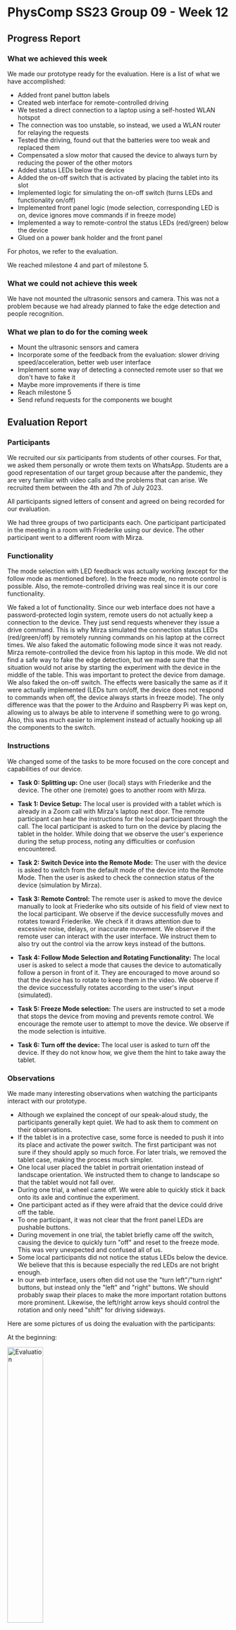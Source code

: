 # PhysComp SS23 Group 09 - Week 12

## Progress Report

### What we achieved this week

We made our prototype ready for the evaluation. Here is a list of what we have accomplished:

* Added front panel button labels
* Created web interface for remote-controlled driving
* We tested a direct connection to a laptop using a self-hosted WLAN hotspot
* The connection was too unstable, so instead, we used a WLAN router for relaying the requests
* Tested the driving, found out that the batteries were too weak and replaced them
* Compensated a slow motor that caused the device to always turn by reducing the power of the other motors
* Added status LEDs below the device
* Added the on-off switch that is activated by placing the tablet into its slot
* Implemented logic for simulating the on-off switch (turns LEDs and functionality on/off)
* Implemented front panel logic (mode selection, corresponding LED is on, device ignores move commands if in freeze mode)
* Implemented a way to remote-control the status LEDs (red/green) below the device
* Glued on a power bank holder and the front panel

For photos, we refer to the evaluation.

We reached milestone 4 and part of milestone 5.

### What we could not achieve this week

We have not mounted the ultrasonic sensors and camera. This was not a problem because we had already planned to fake the edge detection and people recognition.

### What we plan to do for the coming week

* Mount the ultrasonic sensors and camera
* Incorporate some of the feedback from the evaluation: slower driving speed/acceleration, better web user interface
* Implement some way of detecting a connected remote user so that we don't have to fake it
* Maybe more improvements if there is time
* Reach milestone 5
* Send refund requests for the components we bought

## Evaluation Report

### Participants

We recruited our six participants from students of other courses. For that, we asked them personally or wrote them texts on WhatsApp. Students are a good representation of our target group because after the pandemic, they are very familiar with video calls and the problems that can arise. We recruited them between the 4th and 7th of July 2023.

All participants signed letters of consent and agreed on being recorded for our evaluation.

We had three groups of two participants each. One participant participated in the meeting in a room with Friederike using our device. The other participant went to a different room with Mirza.

### Functionality

The mode selection with LED feedback was actually working (except for the follow mode as mentioned before). In the freeze mode, no remote control is possible. Also, the remote-controlled driving was real since it is our core functionality.

We faked a lot of functionality. Since our web interface does not have a password-protected login system, remote users do not actually keep a connection to the device. They just send requests whenever they issue a drive command. This is why Mirza simulated the connection status LEDs (red/green/off) by remotely running commands on his laptop at the correct times. We also faked the automatic following mode since it was not ready. Mirza remote-controlled the device from his laptop in this mode. We did not find a safe way to fake the edge detection, but we made sure that the situation would not arise by starting the experiment with the device in the middle of the table. This was important to protect the device from damage. We also faked the on-off switch. The effects were basically the same as if it were actually implemented (LEDs turn on/off, the device does not respond to commands when off, the device always starts in freeze mode). The only difference was that the power to the Arduino and Raspberry Pi was kept on, allowing us to always be able to intervene if something were to go wrong. Also, this was much easier to implement instead of actually hooking up all the components to the switch.

### Instructions

We changed some of the tasks to be more focused on the core concept and capabilities of our device.

- **Task 0: Splitting up:**
  One user (local) stays with Friederike and the device. The other one (remote) goes to another room with Mirza.

- **Task 1: Device Setup:**
  The local user is provided with a tablet which is already in a Zoom call with Mirza's laptop next door. The remote participant can hear the instructions for the local participant through the call. The local participant is asked to turn on the device by placing the tablet in the holder.
  While doing that we observe the user's experience during the setup process, noting any difficulties or confusion encountered.

- **Task 2: Switch Device into the Remote Mode:**
  The user with the device is asked to switch from the default mode of the device into the Remote Mode. Then the user is asked to check the connection status of the device (simulation by Mirza).

- **Task 3: Remote Control:**
  The remote user is asked to move the device manually to look at Friederike who sits outside of his field of view next to the local participant.
  We observe if the device successfully moves and rotates toward Friederike. We check if it draws attention due to excessive noise, delays, or inaccurate movement.
  We observe if the remote user can interact with the user interface. We instruct them to also try out the control via the arrow keys instead of the buttons.

- **Task 4: Follow Mode Selection and Rotating Functionality:**
  The local user is asked to select a mode that causes the device to automatically follow a person in front of it. They are encouraged to move around so that the device has to rotate to keep them in the video.
  We observe if the device successfully rotates according to the user's input (simulated).

- **Task 5: Freeze Mode selection:**
  The users are instructed to set a mode that stops the device from moving and prevents remote control. We encourage the remote user to attempt to move the device.
  We observe if the mode selection is intuitive.

- **Task 6: Turn off the device:**
  The local user is asked to turn off the device. If they do not know how, we give them the hint to take away the tablet.

### Observations

We made many interesting observations when watching the participants interact with our prototype.

* Although we explained the concept of our speak-aloud study, the participants generally kept quiet. We had to ask them to comment on their observations.
* If the tablet is in a protective case, some force is needed to push it into its place and activate the power switch. The first participant was not sure if they should apply so much force. For later trials, we removed the tablet case, making the process much simpler.
* One local user placed the tablet in portrait orientation instead of landscape orientation. We instructed them to change to landscape so that the tablet would not fall over.
* During one trial, a wheel came off. We were able to quickly stick it back onto its axle and continue the experiment.
* One participant acted as if they were afraid that the device could drive off the table.
* To one participant, it was not clear that the front panel LEDs are pushable buttons.
* During movement in one trial, the tablet briefly came off the switch, causing the device to quickly turn "off" and reset to the freeze mode. This was very unexpected and confused all of us.
* Some local participants did not notice the status LEDs below the device. We believe that this is because especially the red LEDs are not bright enough.
* In our web interface, users often did not use the "turn left"/"turn right" buttons, but instead only the "left" and "right" buttons. We should probably swap their places to make the more important rotation buttons more prominent. Likewise, the left/right arrow keys should control the rotation and only need "shift" for driving sideways.

Here are some pictures of us doing the evaluation with the participants:

At the beginning:

<img src="Figures/evaluation_pre_setup.jpg" alt="Evaluation" width="40%">

Our participants filling out the survey (Google Forms):

<img src="Figures/evaluation_surveys.jpg" alt="Evaluation" width="40%">

A remote participant in the other room:

<img src="Figures/evaluationMirza.jpg" alt="Evaluation" width="40%">

One study participant while testing the rotating functionality:

<video src="Figures/evaluation.mp4" controls width="100%"></video>

### Online Surveys

Both participants answered the same surveys. Some questions were more suitable for either the present or remote participant, but we always let both answer all questions from their perspectives. We evaluate them separately if appropriate.

#### Pre-Test Survey

<img src="Figures/Pretest/_How%20frequently%20do%20you%20participate%20in%20hybrid%20meetings%20or%20remote%20collaborations.png" alt="Pre-Test Survey" width="40%">
<img src="Figures/Pretest/_Which%20device%20do%20you%20usually%20use%20for%20remote%20meetings.png" alt="Pre-Test Survey" width="40%">
<img src="Figures/Pretest/_Please%20rate%20its%20effectiveness%20for%20your%20meetings.png" alt="Pre-Test Survey" width="40%">
<img src="Figures/Pretest/_How%20important%20is%20it%20for%20you%20to%20actively%20engage%20and%20contribute%20during%20remote%20meetings.png" alt="Pre-Test Survey" width="40%">
<img src="Figures/Pretest/_How%20familiar.png" alt="Pre-Test Survey" width="40%">
<img src="Figures/Pretest/_How%20important%20is%20it%20for%20you%20to%20actively%20engage%20and%20contribute%20during%20remote%20meetings.png" alt="Pre-Test Survey" width="40%">
<img src="Figures/Pretest/_Have%20you%20used%20any%20rotating%20or%20tracking%20devices%20before_%20Please%20rate%20your%20experience%20with%20them.png" alt="Pre-Test Survey" width="40%">
<img src="Figures/Pretest/_How%20confident.png" alt="Pre-Test Survey" width="40%">
<img src="Figures/Pretest/_What%20features%20or%20functionalities%20do%20you%20expect%20from%20a%20telepresence%20device%20for%20hybrid%20meetings.png" alt="Pre-Test Survey" width="60%">

Participants generally understand the idea of a telepresence device (some needed a short explanation during the survey). They saw a need for such devices. Many were not very familiar with telepresence devices, though. Also, more than half of our participants were not confident with controlling a physical device via web-based interface.

#### Post-Test Survey

<img src="Figures/Posttest/_How%20would%20you%20rate%20the%20ease%20of%20setup%20and%20initial%20configuration%20of%20the%20telepresence%20device.png" alt="Post-Test Survey" width="40%">
<img src="Figures/Posttest/_Did%20you%20feel.png" alt="Post-Test Survey" width="40%">
<img src="Figures/Posttest/_Did%20you%20find%20the%20rotation%20functionality%20of%20the%20device%20effective%20in%20tracking%20your%20movements.png" alt="Post-Test Survey" width="40%">

Was the mode selection intuitive?  
$\Rightarrow$  all participants answered with highly intuitive

How intuitive and user-friendly did you find the mobile app or web-based interface for controlling the device?  
$\Rightarrow$  all participants using the interface answered with highly intuitive

<img src="Figures/Posttest/_How%20secure%20and%20stable%20did%20you%20find%20the%20tablet_phone%20holder%20for%20different%20sizes%20of%20devices.png" alt="Post-Test Survey" width="40%">
<img src="Figures/Posttest/_How%20comfortable%20did%20you%20feel%20using%20the%20telepresence%20device%20during%20the%20test%20session.png" alt="Post-Test Survey" width="40%">
<img src="Figures/Posttest/_Were%20there%20any%20challenges%20or%20difficulties%20you%20encountered%20when%20adapting%20the%20device.png" alt="Post-Test Survey" width="60%">
<img src="Figures/Posttest/_What%20suggestions%20do%20you%20have%20for%20improving%20the%20overall%20usability%20and%20functionality.png" alt="Post-Test Survey" width="60%">
<img src="Figures/Posttest/_Based%20on%20your%20experience%2C%20would%20you%20consider%20using%20the%20telepresence%20device.png" alt="Post-Test Survey" width="60%">

Our participants found the setup easy. They liked the (simulated) automatic tracking. All participants agreed on the mode selection being intuitive. They all found the web interface to be highly intuitive. Participants criticized that the device was a bit unstable/unsecure. Participants were mostly comfortable during the session, but this did not apply to all.

They gave us helpful feedback regarding a free space for the device and suitable ground and also pointed out that there would be fewer problems if the device only rotates. This is nothing really new to us, but it shows us that they understood the concept very well.

Our participants suggested refining the movement behavior (less stuttering and noisy). They would like obstacle/edge detection and a more secure tablet holder that also secures the tablet on the sides.

All except for one would use the device. One participant thinks that the device is overkill for small meetings.

### Post-Test Interview

After the experiment and the post-test survey, we briefly interviewed our participants together in person. We chose to do it this way to make it as comfortable as possible for them. We asked them especially for anything that they would like to comment on but did not write into the survey. We encouraged them to tell us everything about their experience during our study that came to their minds. Here are their comments:

* The device is quite loud
* The device might fall off the table
* The tablet camera angle is not ideal for large tables
* A way to remotely control the tablet angle vertically would help
* The device moves stuttering 
* Unexpected movement scared someone
* The device is probably very good for presenters like professors
* A user placed the tablet in portrait orientation only because it already was this way on the table
* When asked, nobody noticed the possibility to manually change the vertical tablet angle
* A way to secure the tablet on the sides would be good
* Unsure what happens if there are many people in front of the device in automatic following mode
* The device is quite big and does not fit in a small bag, so it is not very portable
* Sometimes, the automatic tracking is too slow (was simulated to be as realistic as possible)
* Participants generally liked our front panel, the button labels, colors, and feedback due to the LEDs lighting up
* At the beginning, it was not clear what the status LEDs below the device communicate (until they turned green exactly when the remote user "connected")

After the study, participants received a Kinder Bueno as compensation for their time.

### Conclusions

We are very happy that our participants liked our core concept. Participants found interaction with parts of the device that were in our main physical concept very intuitive, specifically powering the device on/off by placing/taking the tablet and the mode selection. This is especially good when considering that in the pre-test survey, many participants were not familiar with telepresence devices.

We cannot make fundamental changes to our concept so shortly before the final presentation. For example, we cannot implement remote control for the vertical tablet angle. However, there are small things that we can polish:

* We can reduce the motor speed to make the device less scary, loud, and abrupt
* We can make the acceleration gradual to make movements smoother
* We can swap the "turn" and sideways (left/right) buttons of our web interface
* We can add ultrasonic sensors for edge detection (or at least the simulation of it for our presentation)
